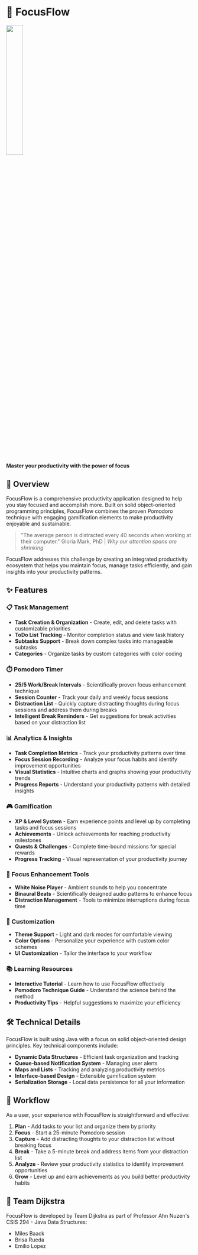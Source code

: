 # 🌊 FocusFlow

<p>
  <img src="https://github.com/user-attachments/assets/9d8f3f73-7251-4498-a4e5-ddc19a6c8dd1" width="30%">
</p>


**Master your productivity with the power of focus**

## 🚀 Overview

FocusFlow is a comprehensive productivity application designed to help you stay focused and accomplish more. Built on solid object-oriented programming principles, FocusFlow combines the proven Pomodoro technique with engaging gamification elements to make productivity enjoyable and sustainable.

> "The average person is distracted every 40 seconds when working at their computer." Gloria Mark, PhD | _Why our attention spans are shrinking_

FocusFlow addresses this challenge by creating an integrated productivity ecosystem that helps you maintain focus, manage tasks efficiently, and gain insights into your productivity patterns.

## ✨ Features

### 📋 Task Management
- **Task Creation & Organization** - Create, edit, and delete tasks with customizable priorities
- **ToDo List Tracking** - Monitor completion status and view task history
- **Subtasks Support** - Break down complex tasks into manageable subtasks
- **Categories** - Organize tasks by custom categories with color coding

### ⏱️ Pomodoro Timer
- **25/5 Work/Break Intervals** - Scientifically proven focus enhancement technique
- **Session Counter** - Track your daily and weekly focus sessions
- **Distraction List** - Quickly capture distracting thoughts during focus sessions and address them during breaks
- **Intelligent Break Reminders** - Get suggestions for break activities based on your distraction list

### 📊 Analytics & Insights
- **Task Completion Metrics** - Track your productivity patterns over time
- **Focus Session Recording** - Analyze your focus habits and identify improvement opportunities
- **Visual Statistics** - Intuitive charts and graphs showing your productivity trends
- **Progress Reports** - Understand your productivity patterns with detailed insights

### 🎮 Gamification
- **XP & Level System** - Earn experience points and level up by completing tasks and focus sessions
- **Achievements** - Unlock achievements for reaching productivity milestones
- **Quests & Challenges** - Complete time-bound missions for special rewards
- **Progress Tracking** - Visual representation of your productivity journey

### 🧠 Focus Enhancement Tools
- **White Noise Player** - Ambient sounds to help you concentrate
- **Binaural Beats** - Scientifically designed audio patterns to enhance focus
- **Distraction Management** - Tools to minimize interruptions during focus time

### 🎨 Customization
- **Theme Support** - Light and dark modes for comfortable viewing
- **Color Options** - Personalize your experience with custom color schemes
- **UI Customization** - Tailor the interface to your workflow

### 📚 Learning Resources
- **Interactive Tutorial** - Learn how to use FocusFlow effectively
- **Pomodoro Technique Guide** - Understand the science behind the method
- **Productivity Tips** - Helpful suggestions to maximize your efficiency

## 🛠️ Technical Details

FocusFlow is built using Java with a focus on solid object-oriented design principles. Key technical components include:

- **Dynamic Data Structures** - Efficient task organization and tracking
- **Queue-based Notification System** - Managing user alerts
- **Maps and Lists** - Tracking and analyzing productivity metrics 
- **Interface-based Design** - Extensible gamification system
- **Serialization Storage** - Local data persistence for all your information

## 🔄 Workflow

As a user, your experience with FocusFlow is straightforward and effective:

1. **Plan** - Add tasks to your list and organize them by priority
2. **Focus** - Start a 25-minute Pomodoro session
3. **Capture** - Add distracting thoughts to your distraction list without breaking focus
4. **Break** - Take a 5-minute break and address items from your distraction list
5. **Analyze** - Review your productivity statistics to identify improvement opportunities
6. **Grow** - Level up and earn achievements as you build better productivity habits


## 👥 Team Dijkstra

FocusFlow is developed by Team Dijkstra as part of Professor Ahn Nuzen's CSIS 294 - Java Data Structures:

- Miles Baack
- Brisa Rueda 
- Emilio Lopez


